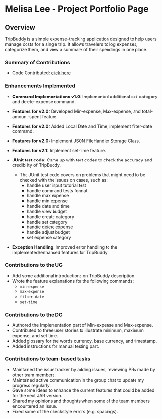 # Melisa Lee - Project Portfolio Page

## Overview
TripBuddy is a simple expense-tracking application designed to help users manage costs for a single trip. It allows
travelers to log expenses, categorize them, and view a summary of their spendings in one place.

### Summary of Contributions
* Code Contributed: <a href="https://nus-cs2113-ay2425s2.github.io/tp-dashboard/?search=melee01&sort=groupTitle&sortWithin=title&timeframe=commit&mergegroup=&groupSelect=groupByRepos&breakdown=true&checkedFileTypes=docs~functional-code~test-code~other&since=2025-02-21T00%3A00%3A00">click here</a>

### Enhancements Implemented
* **Command Implementations v1.0:** Implemented additional set-category and delete-expense command.
* **Features for v2.0:** Developed Min-expense, Max-expense, and total-amount-spent feature.
* **Features for v2.0:** Added Local Date and Time, implement filter-date command.
* **Features for v2.0:** Implement JSON FileHandler Storage Class.
* **Features for v2.1:** Implement set-time feature.

* **JUnit test code:** Came up with test codes to check the accuracy and credibility of TripBuddy.
  * The JUnit test code covers on problems that might need to be checked with the issues on cases, such as:
    * handle user input tutorial test
    * handle command tests format
    * handle max expense
    * handle min expense
    * handle date and time
    * handle view budget
    * handle create category
    * handle set category
    * handle delete expense
    * handle adjust budget
    * set expense category

* **Exception Handling:** Improved error handling to the implemented/enhanced features for TripBuddy

### Contributions to the UG
* Add some additional introductions on TripBuddy description.
* Wrote the feature explanations for the following commands:
    * `min-expense`
    * `max-expense`
    * `filter-date`
    * `set-time`

### Contributions to the DG
* Authored the Implementation part of Min-expense and Max-expense.
* Contributed to three user stories to illustrate minimum, maximum expense, and set time.
* Added glossary for the words currency, base currency, and timestamp.
* Added instructions for manual testing part.

### Contributions to team-based tasks
* Maintained the issue tracker by adding issues, reviewing PRs made by other team members.
* Maintained active communication in the group chat to update my progress regularly.
* Gave some ideas to enhance the current features that could be added for the next JAR version.
* Shared my opinions and thoughts when some of the team members encountered an issue.
* Fixed some of the checkstyle errors (e.g. spacings).
